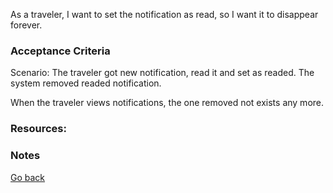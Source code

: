 As a traveler, I want to set the notification as read, so I want it to disappear forever.

### Acceptance Criteria

Scenario: The traveler got new notification, read it and set as readed. The system removed readed notification.

When the traveler views notifications, the one removed not exists any more.

### Resources:

### Notes


[Go back](../README.md)